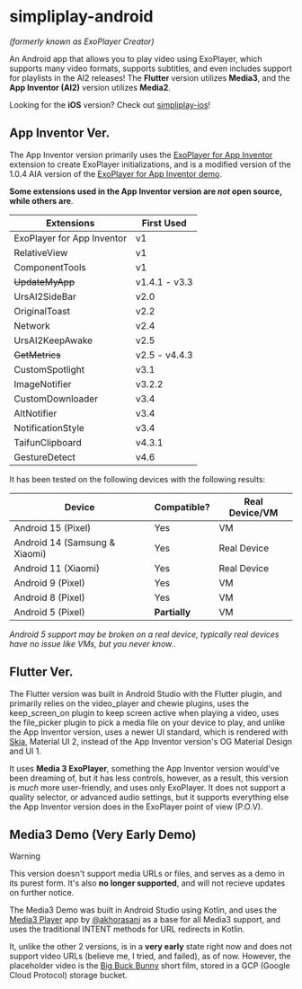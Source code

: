 # simpliplay-android
*(formerly known as ExoPlayer Creator)*

An Android app that allows you to play video using ExoPlayer, which supports many video formats, supports subtitles, and even includes support for playlists in the AI2 releases!
The **Flutter** version utilizes **Media3**, and the **App Inventor (AI2)** version utilizes **Media2**.

Looking for the **iOS** version? Check out [simpliplay-ios](https://github.com/A-Star100/simpliplay-ios)!

## App Inventor Ver.
The App Inventor version primarily uses the [ExoPlayer for App Inventor](https://github.com/zainulhassan815/exoplayer-appinventor) extension to create ExoPlayer initializations, and is a modified version of the 1.0.4 AIA version of the [ExoPlayer for App Inventor demo](https://github.com/zainulhassan815/exoplayer-appinventor/blob/v2.0/aia/exoplayer_v1.0.4.aia).

**Some extensions used in the App Inventor version are *not* open source, while others are**.

| Extensions | First Used |
| -------- | ------- |
| ExoPlayer for App Inventor  | v1 |
| RelativeView | v1    |
| ComponentTools | v1   |
| ~~UpdateMyApp~~ | v1.4.1 - v3.3 |
| UrsAI2SideBar | v2.0  |
| OriginalToast | v2.2  |
| Network | v2.4  |
| UrsAI2KeepAwake | v2.5  |
| ~~GetMetrics~~ | v2.5 - v4.4.3  |
| CustomSpotlight | v3.1  |
| ImageNotifier | v3.2.2 |
| CustomDownloader | v3.4 |
| AltNotifier | v3.4 |
| NotificationStyle | v3.4 |
| TaifunClipboard | v4.3.1 |
| GestureDetect | v4.6 |

It has been tested on the following devices with the following results:

| Device | Compatible? | Real Device/VM |
| -------- | ------- |  ------- |
| Android 15 (Pixel)| Yes   |  VM     |
| Android 14 (Samsung & Xiaomi)| Yes  |   Real Device   |
| Android 11 (Xiaomi) | Yes  |   Real Device  |
| Android 9 (Pixel)| Yes  |   VM   |
| Android 8 (Pixel)| Yes  |   VM   |
| Android 5 (Pixel)| **Partially**  |   VM   |

*Android 5 support may be broken on a real device, typically real devices have no issue like VMs, but you never know.*.

## Flutter Ver.
The Flutter version was built in Android Studio with the Flutter plugin, and primarily relies on the video_player and chewie plugins, uses the keep_screen_on plugin to keep screen active when playing a video, uses the file_picker plugin to pick a media file on your device to play, and unlike the App Inventor version, uses a newer UI standard, which is rendered with [Skia](https://skia.org/), Material UI 2, instead of the App Inventor version's OG Material Design and UI 1.

It uses **Media 3 ExoPlayer**, something the App Inventor version would've been dreaming of, but it has less controls, however, as a result, this version is *much* more user-friendly, and uses only ExoPlayer. It does not support a quality selector, or advanced audio settings, but it supports everything else the App Inventor version does in the ExoPlayer point of view (P.O.V).

## Media3 Demo (Very Early Demo)
> [!WARNING]
> This version doesn't support media URLs or files, and serves as a demo in its purest form. It's also **no longer supported**, and will not recieve updates on further notice.

The Media3 Demo was built in Android Studio using Kotlin, and uses the [Media3 Player](https://github.com/akhorasani/Media3Player) app by [@akhorasani](https://github.com/akhorasani) as a base for all Media3 support, and uses the traditional INTENT methods for URL redirects in Kotlin.

It, unlike the other 2 versions, is in a **very early** state right now and does not support video URLs (believe me, I tried, and failed), as of now. However, the placeholder video is the [Big Buck Bunny](https://peach.blender.org/) short film, stored in a GCP (Google Cloud Protocol) storage bucket.





